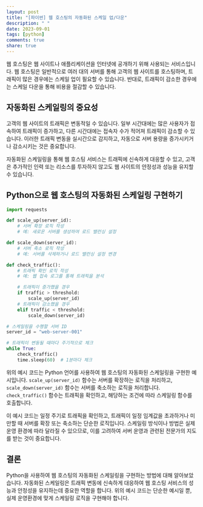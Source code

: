 ```yaml
---
layout: post
title: "[파이썬] 웹 호스팅의 자동화된 스케일 업/다운"
description: " "
date: 2023-09-01
tags: [python]
comments: true
share: true
---
```


웹 호스팅은 웹 사이트나 애플리케이션을 인터넷에 공개하기 위해 사용되는 서비스입니다. 웹 호스팅은 일반적으로 여러 대의 서버를 통해 고객의 웹 사이트를 호스팅하며, 트래픽이 많은 경우에는 스케일 업이 필요할 수 있습니다. 반대로, 트래픽이 감소한 경우에는 스케일 다운을 통해 비용을 절감할 수 있습니다.

## 자동화된 스케일링의 중요성

고객의 웹 사이트의 트래픽은 변동적일 수 있습니다. 일부 시간대에는 많은 사용자가 접속하여 트래픽이 증가하고, 다른 시간대에는 접속자 수가 적어져 트래픽이 감소할 수 있습니다. 이러한 트래픽 변동을 실시간으로 감지하고, 자동으로 서버 용량을 증가시키거나 감소시키는 것은 중요합니다.

자동화된 스케일링을 통해 웹 호스팅 서비스는 트래픽에 신속하게 대응할 수 있고, 고객은 추가적인 인력 또는 리소스를 투자하지 않고도 웹 사이트의 안정성과 성능을 유지할 수 있습니다.

## Python으로 웹 호스팅의 자동화된 스케일링 구현하기

```python
import requests

def scale_up(server_id):
    # 서버 확장 로직 작성
    # 예: 새로운 서버를 생성하여 로드 밸런싱 설정

def scale_down(server_id):
    # 서버 축소 로직 작성
    # 예: 서버를 삭제하거나 로드 밸런싱 설정 변경

def check_traffic():
    # 트래픽 확인 로직 작성
    # 예: 웹 접속 로그를 통해 트래픽을 분석

    # 트래픽이 증가했을 경우
    if traffic > threshold:
        scale_up(server_id)
    # 트래픽이 감소했을 경우
    elif traffic < threshold:
        scale_down(server_id)

# 스케일링을 수행할 서버 ID
server_id = "web-server-001"

# 트래픽이 변동될 때마다 주기적으로 체크
while True:
    check_traffic()
    time.sleep(60)  # 1분마다 체크
```

위의 예시 코드는 Python 언어를 사용하여 웹 호스팅의 자동화된 스케일링을 구현한 예시입니다. `scale_up(server_id)` 함수는 서버를 확장하는 로직을 처리하고, `scale_down(server_id)` 함수는 서버를 축소하는 로직을 처리합니다. `check_traffic()` 함수는 트래픽을 확인하고, 해당하는 조건에 따라 스케일링 함수를 호출합니다.

이 예시 코드는 일정 주기로 트래픽을 확인하고, 트래픽이 일정 임계값을 초과하거나 미만할 때 서버를 확장 또는 축소하는 단순한 로직입니다. 스케일링 방식이나 방법은 실제 운영 환경에 따라 달라질 수 있으므로, 이를 고려하여 서버 운영과 관련된 전문가의 지도를 받는 것이 중요합니다.

## 결론

Python을 사용하여 웹 호스팅의 자동화된 스케일링을 구현하는 방법에 대해 알아보았습니다. 자동화된 스케일링은 트래픽 변동에 신속하게 대응하여 웹 호스팅 서비스의 성능과 안정성을 유지하는데 중요한 역할을 합니다. 위의 예시 코드는 단순한 예시일 뿐, 실제 운영환경에 맞게 스케일링 로직을 구현해야 합니다.